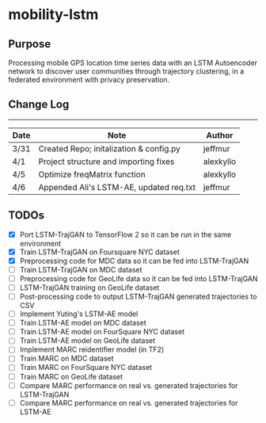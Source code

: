 # mobility-lstm

## Purpose

Processing mobile GPS location time series data with an LSTM Autoencoder network
to discover user communities through trajectory clustering, in a federated
environment with privacy preservation.

## Change Log

---

| Date | Note                                    | Author    |
| ---- | --------------------------------------- | --------- |
| 3/31 | Created Repo; initalization & config.py | jeffmur   |
| 4/1  | Project structure and importing fixes   | alexkyllo |
| 4/5  | Optimize freqMatrix function            | alexkyllo |
| 4/6  | Appended Ali's LSTM-AE, updated req.txt | jeffmur   |

## TODOs


- [x] Port LSTM-TrajGAN to TensorFlow 2 so it can be run in the same environment
- [x] Train LSTM-TrajGAN on Foursquare NYC dataset
- [x] Preprocessing code for MDC data so it can be fed into LSTM-TrajGAN
- [ ] Train LSTM-TrajGAN on MDC dataset
- [ ] Preprocessing code for GeoLife data so it can be fed into LSTM-TrajGAN
- [ ] LSTM-TrajGAN training on GeoLife dataset
- [ ] Post-processing code to output LSTM-TrajGAN generated trajectories to CSV
- [ ] Implement Yuting's LSTM-AE model
- [ ] Train LSTM-AE model on MDC dataset
- [ ] Train LSTM-AE model on FourSquare NYC dataset
- [ ] Train LSTM-AE model on GeoLife dataset
- [ ] Implement MARC reidentifier model (in TF2)
- [ ] Train MARC on MDC dataset
- [ ] Train MARC on FourSquare NYC dataset
- [ ] Train MARC on GeoLife dataset
- [ ] Compare MARC performance on real vs. generated trajectories for LSTM-TrajGAN
- [ ] Compare MARC performance on real vs. generated trajectories for LSTM-AE
